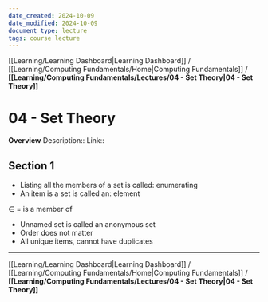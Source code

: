 ```yaml
---
date_created: 2024-10-09
date_modified: 2024-10-09
document_type: lecture
tags: course lecture
---
```

[[Learning/Learning Dashboard|Learning Dashboard]] / [[Learning/Computing Fundamentals/Home|Computing Fundamentals]] / **[[Learning/Computing Fundamentals/Lectures/04 - Set Theory|04 - Set Theory]]**
# 04 - Set Theory
**Overview**
Description:: 
Link:: 

## Section 1

- Listing all the members of a set is called: enumerating
- An item is a set is called an: element

$\in$ = is a member of

- Unnamed set is called an anonymous set
- Order does not matter
- All unique items, cannot have duplicates

---
[[Learning/Learning Dashboard|Learning Dashboard]] / [[Learning/Computing Fundamentals/Home|Computing Fundamentals]] / **[[Learning/Computing Fundamentals/Lectures/04 - Set Theory|04 - Set Theory]]**

